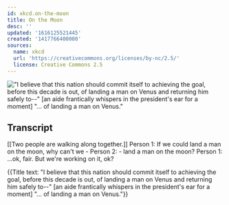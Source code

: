 ```yaml
---
id: xkcd.on-the-moon
title: On the Moon
desc: ''
updated: '1616125521445'
created: '1417766400000'
sources:
  name: xkcd
  url: 'https://creativecommons.org/licenses/by-nc/2.5/'
  license: Creative Commons 2.5
---
```

!["I believe that this nation should commit itself to achieving the goal, before this decade is out, of landing a man on Venus and returning him safely to--" [an aide frantically whispers in the president's ear for a moment] "... of landing a man on Venus."](https://imgs.xkcd.com/comics/on_the_moon.png)

## Transcript
[[Two people are walking along together.]]
Person 1: If we could land a man on the moon, why can't we -
Person 2: - land a man on the moon?
Person 1: ...ok, fair. But we're working on it, ok? 

{{Title text: "I believe that this nation should commit itself to achieving the goal, before this decade is out, of landing a man on Venus and returning him safely to--" [an aide frantically whispers in the president's ear for a moment] "... of landing a man on Venus."}}
